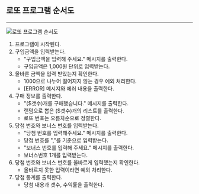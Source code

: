 ## 로또 프로그램 순서도

- - -
![로또 프로그램 순서도](https://viewer.diagrams.net/?tags=%7B%7D&highlight=0000ff&edit=_blank&layers=1&nav=1&title=%E1%84%89%E1%85%AE%E1%86%AB%E1%84%89%E1%85%A5%E1%84%83%E1%85%A9.png#R7VrRkps2FP0aPWYGEGB4RBhvZpp2OrMPmT51ZKMFGhm5sry28%2FWVQDJmYU2cZAtJeLI4EhY6R%2Bdyr2wA4%2B3pgeNd%2FjtLCQWOlZ4AXALHsV3Llx8KOdfIwoE1kPEi1YMa4LH4TDRoafRQpGTfGigYo6LYtcENK0uyES0Mc86O7WFPjLZn3eGMdIDHDaZd9GORirxGA2fR4O9JkeVmZtsP65413nzKODuUej7gwJW7spdJ3b3F5rv0Qvc5TtnxCoIJgDFnTNSt7SkmVHFraKvvW73Se3luTkrxJTf89nHx%2Bd%2B%2FLZZGnsftFXr3cC7f6VU%2BY3ogZhnVw4qzIYikki99ybjIWcZKTJMGRRUJRE1jyatmzAfGdhK0JfgPEeKsxccHwSSUiy3VvRSvCUUXPmNGGa8mN4xCtBecfSJXPYm1iDy5VvTESnGFwxDGni%2FxLj%2Basj078A25QYrZhphnRNwYp7lSBF1NoNl%2FIGxLBD%2FLAZxQLIrn9obDet9ml3GNdrKh5btDSrsrZbIEoQsCFyQIRDYIY5BEAC0AChQSJiAK5B0giUGAqt5YgaHd3QOUSj8qrY95IcjjDlcEHmVIaCv5VFB6LZ8Tx8Hq%2B8r3TLggp5uE617oa%2Bvp0OTqy2Pjc9sMya88HlhvJFEwu%2B1VFw26zZ2U25wet0lveSAyNgq8yluRclsQVKCnXFgbrh6gfGmByOtsA%2Fmy2KmmJBRTSijLON5KmneEF3IBhL%2Fs%2B7PpGPboiZgX8eQ9ezHoaKY1icrs2h43Dro2nJRr7R7bzlp%2BqZa2PSkx3Z4QLANrUIVgBJClkh8VYT0Vgr8%2BFvOcbdeH%2FQ%2Be%2FFwC5GiBNLxDL1d1RQugHsaqQKkdqhJaT2Wq%2FcL5VK4BrblsZap1RwIcOearIAjinyQB9ia3B%2By54LwRWIcjMJxUBLb7as5LFoyUgSPXGMxS1lU%2Bh8reNYj8ypNDWXDKNodtxeqQ%2Fdb1zviwnqQfuwXp6H6cS9IbNhv247SKUvPcLT8idbiDwspujnnhIdVWmdBSvYBVehQ33lS3uDpPCiJj4e4tcyF7h9c9Z3Sv%2B7PXX7fwsNe9SXndmY8lvknNiR1M3F%2FMfl08%2FjmKWX%2F0o3wTDeZqdrRqdvxNYELuHIP7Quvw76fTOk%2B0%2Bw6oerPnJQh8VeUq%2B0FlyLmala3F6D%2FVOH3nEb920HwpUjD6EaDTLVL%2FYB225fJEm9Y2fSUryQuuNYRpkZXyciNJq6pIRVaxwTTSHdsiTelrOraD8Vu%2Bzey2MLDnLMjr0cUkHt9fl25GM%2Bsis4yeqPb%2F6tIt2%2F8i%2B19PGBe%2BMMxibGG6v2XMwqg8AL6ZMPKy%2BcNk1Xf1r1SY%2FAc%3D "로도 프로그램 순서도")

1. 프로그램이 시작된다.
2. 구입금액을 입력받는다.
    * "구입금액을 입력해 주세요." 메시지를 출력한다.
    * 구입금액은 1,000원 단위로 입력받는다.
3. 올바른 금액을 입력 받았는지 확인한다.
    * 1000으로 나누어 떨어지지 않는 경우 예외 처리한다.
    * [ERROR] 메시지와 에러 내용을 출력한다.
4. 구매 정보를 출력한다.
    * "($갯수)개를 구매했습니다." 메시지를 출력한다.
    * 랜덤으로 뽑은 ($갯수)개의 리스트를 출력한다.
    * 로또 번호는 오름차순으로 정렬한다.
5. 당첨 번호와 보너스 번호를 입력받는다.
    * "당첨 번호를 입력해주세요." 메시지를 출력한다.
    * 당첨 번호를 ","를 기준으로 입력받는다.
    * "보너스 번호를 입력해 주세요." 메시지를 출력한다.
    * 보너스번호 1개를 입력받는다.
6. 당첨 번호와 보너스 번호를 올바르게 입력했는지 확인한다.
    * 올바르지 못한 입력이라면 예외 처리한다.
7. 당첨 통계를 출력한다.
    * 당첨 내용과 갯수, 수익률을 출력한다.

